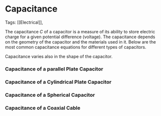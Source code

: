 # Capacitance
Tags: [[Electrical]], 

The capacitance $C$ of a capacitor is a measure of its ability to store electric charge for a given potential difference (voltage). The capacitance depends on the geometry of the capacitor and the materials used in it. Below are the most common capacitance equations for different types of capacitors.

Capacitance varies also in the shape of the capacitor.

### Capacitance of a parallel Plate Capacitor


### Capacitance of a Cylindrical Plate Capacitor



### Capacitance of a Spherical Capacitor


### Capacitance of a Coaxial Cable